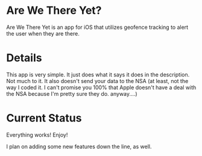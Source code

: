 # Are We There Yet?
Are We There Yet is an app for iOS that utilizes geofence tracking to alert the user when they are there.

# Details
This app is very simple. It just does what it says it does in the description. Not much to it. It also doesn't send your data to the NSA (at least, not the way I coded it. I can't promise you 100% that Apple doesn't have a deal with the NSA because I'm pretty sure they do. anyway....)

# Current Status
Everything works! Enjoy!

I plan on adding some new features down the line, as well.
